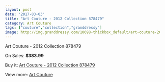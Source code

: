 ```yaml
---
layout: post
date: '2017-03-03'
title: "Art Couture - 2012 Collection 878479"
category: Art Couture
tags: ["couture","collection","granddressy"]
image: http://img.granddressy.com/10698-thickbox_default/art-couture-2012-collection-878479.jpg
---
```

Art Couture - 2012 Collection 878479

On Sales: **$383.99**
<a href="https://www.granddressy.com/en/art-couture/9816-art-couture-2012-collection-878479.html"><amp-img layout="responsive" width="600" height="600" src="//img.granddressy.com/10698-thickbox_default/art-couture-2012-collection-878479.jpg" alt="Art Couture - 2012 Collection 878479 0" /></a>

Buy it: [Art Couture - 2012 Collection 878479](https://www.granddressy.com/en/art-couture/9816-art-couture-2012-collection-878479.html "Art Couture - 2012 Collection 878479")

View more: [Art Couture](https://www.granddressy.com/en/270-art-couture "Art Couture")